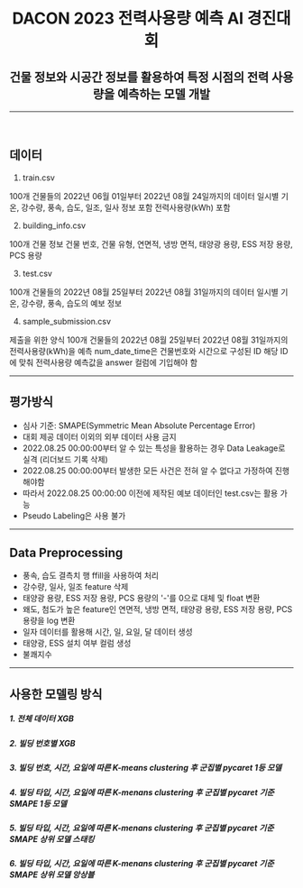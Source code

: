 <div align=center>
  <h1>
  <h1>DACON 2023 전력사용량 예측 AI 경진대회
    <h2>건물 정보와 시공간 정보를 활용하여 특정 시점의 전력 사용량을 예측하는 모델 개발</h2>
</div>


---


<br>



## 데이터
1. train.csv

100개 건물들의 2022년 06월 01일부터 2022년 08월 24일까지의 데이터
일시별 기온, 강수량, 풍속, 습도, 일조, 일사 정보 포함
전력사용량(kWh) 포함

2. building_info.csv

100개 건물 정보
건물 번호, 건물 유형, 연면적, 냉방 면적, 태양광 용량, ESS 저장 용량, PCS 용량

3. test.csv

100개 건물들의 2022년 08월 25일부터 2022년 08월 31일까지의 데이터
일시별 기온, 강수량, 풍속, 습도의 예보 정보

4. sample_submission.csv

제출을 위한 양식
100개 건물들의 2022년 08월 25일부터 2022년 08월 31일까지의 전력사용량(kWh)을 예측
num_date_time은 건물번호와 시간으로 구성된 ID
해당 ID에 맞춰 전력사용량 예측값을 answer 컬럼에 기입해야 함

---

## 평가방식
- 심사 기준: SMAPE(Symmetric Mean Absolute Percentage Error)
- 대회 제공 데이터 이외의 외부 데이터 사용 금지
- 2022.08.25 00:00:00부터 알 수 있는 특성을 활용하는 경우 Data Leakage로 실격 (리더보드 기록 삭제)
- 2022.08.25 00:00:00부터 발생한 모든 사건은 전혀 알 수 없다고 가정하여 진행해야함
- 따라서 2022.08.25 00:00:00 이전에 제작된 예보 데이터인 test.csv는 활용 가능
- Pseudo Labeling은 사용 불가

---
## Data Preprocessing
- 풍속, 습도 결측치 행 ffill을 사용하여 처리
- 강수량, 일사, 일조 feature 삭제
- 태양광 용량, ESS 저장 용량, PCS 용량의 '-'를 0으로 대체 및 float 변환
- 왜도, 첨도가 높은 feature인 연면적, 냉방 면적, 태양광 용량, ESS 저장 용량, PCS 용량을 log 변환
- 일자 데이터를 활용해 시간, 일, 요일, 달 데이터 생성
- 태양광, ESS 설치 여부 컬럼 생성
- 불쾌지수 



---

## 사용한 모델링 방식
<h5> 1. 전체 데이터 XGB</h5>
<h5> 2. 빌딩 번호별 XGB</h5>
<h5> 3. 빌딩 번호, 시간, 요일에 따른 K-means clustering 후 군집별 pycaret 1등 모델</h5>
<h5> 4. 빌딩 타입, 시간, 요일에 따른 K-menans clustering 후 군집별 pycaret 기준 SMAPE 1등 모델</h5>
<h5> 5. 빌딩 타입, 시간, 요일에 따른 K-menans clustering 후 군집별 pycaret 기준 SMAPE 상위 모델 스태킹</h5>
<h5> 6. 빌딩 타입, 시간, 요일에 따른 K-menans clustering 후 군집별 pycaret 기준 SMAPE 상위 모델 앙상블</h5>

